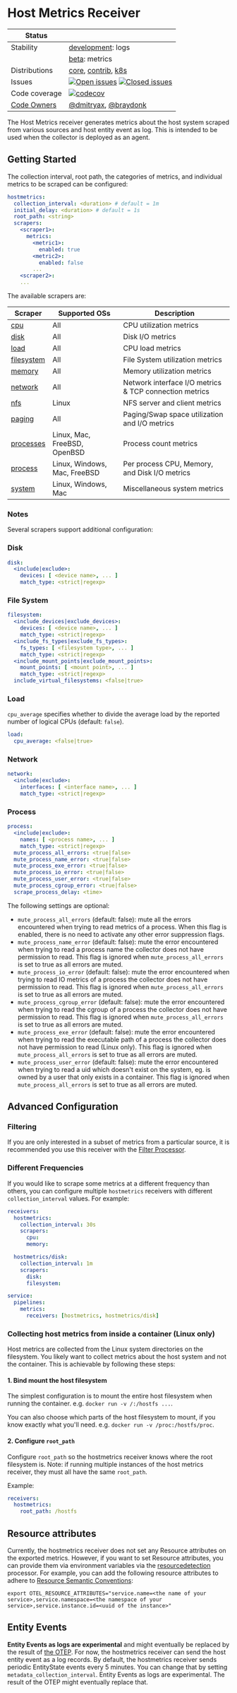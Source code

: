 # Host Metrics Receiver

<!-- status autogenerated section -->
| Status        |           |
| ------------- |-----------|
| Stability     | [development]: logs   |
|               | [beta]: metrics   |
| Distributions | [core], [contrib], [k8s] |
| Issues        | [![Open issues](https://img.shields.io/github/issues-search/open-telemetry/opentelemetry-collector-contrib?query=is%3Aissue%20is%3Aopen%20label%3Areceiver%2Fhostmetrics%20&label=open&color=orange&logo=opentelemetry)](https://github.com/open-telemetry/opentelemetry-collector-contrib/issues?q=is%3Aopen+is%3Aissue+label%3Areceiver%2Fhostmetrics) [![Closed issues](https://img.shields.io/github/issues-search/open-telemetry/opentelemetry-collector-contrib?query=is%3Aissue%20is%3Aclosed%20label%3Areceiver%2Fhostmetrics%20&label=closed&color=blue&logo=opentelemetry)](https://github.com/open-telemetry/opentelemetry-collector-contrib/issues?q=is%3Aclosed+is%3Aissue+label%3Areceiver%2Fhostmetrics) |
| Code coverage | [![codecov](https://codecov.io/github/open-telemetry/opentelemetry-collector-contrib/graph/main/badge.svg?component=receiver_hostmetrics)](https://app.codecov.io/gh/open-telemetry/opentelemetry-collector-contrib/tree/main/?components%5B0%5D=receiver_hostmetrics&displayType=list) |
| [Code Owners](https://github.com/open-telemetry/opentelemetry-collector-contrib/blob/main/CONTRIBUTING.md#becoming-a-code-owner)    | [@dmitryax](https://www.github.com/dmitryax), [@braydonk](https://www.github.com/braydonk) |

[development]: https://github.com/open-telemetry/opentelemetry-collector/blob/main/docs/component-stability.md#development
[beta]: https://github.com/open-telemetry/opentelemetry-collector/blob/main/docs/component-stability.md#beta
[core]: https://github.com/open-telemetry/opentelemetry-collector-releases/tree/main/distributions/otelcol
[contrib]: https://github.com/open-telemetry/opentelemetry-collector-releases/tree/main/distributions/otelcol-contrib
[k8s]: https://github.com/open-telemetry/opentelemetry-collector-releases/tree/main/distributions/otelcol-k8s
<!-- end autogenerated section -->

The Host Metrics receiver generates metrics about the host system scraped
from various sources and host entity event as log. This is intended to be
used when the collector is deployed as an agent.

## Getting Started

The collection interval, root path, the categories of metrics, and individual
metrics to be scraped can be configured:

```yaml
hostmetrics:
  collection_interval: <duration> # default = 1m
  initial_delay: <duration> # default = 1s
  root_path: <string>
  scrapers:
    <scraper1>:
      metrics:
        <metric1>:
          enabled: true
        <metric2>:
          enabled: false
        ...
    <scraper2>:
    ...
```

The available scrapers are:

| Scraper      | Supported OSs                | Description                                            |
| ------------ | ---------------------------- | ------------------------------------------------------ |
| [cpu]        | All                          | CPU utilization metrics                                |
| [disk]       | All                          | Disk I/O metrics                                       |
| [load]       | All                          | CPU load metrics                                       |
| [filesystem] | All                          | File System utilization metrics                        |
| [memory]     | All                          | Memory utilization metrics                             |
| [network]    | All                          | Network interface I/O metrics & TCP connection metrics |
| [nfs]        | Linux                        | NFS server and client metrics                          |
| [paging]     | All                          | Paging/Swap space utilization and I/O metrics          |
| [processes]  | Linux, Mac, FreeBSD, OpenBSD | Process count metrics                                  |
| [process]    | Linux, Windows, Mac, FreeBSD | Per process CPU, Memory, and Disk I/O metrics          |
| [system]     | Linux, Windows, Mac          | Miscellaneous system metrics                           |

[cpu]: ./internal/scraper/cpuscraper/documentation.md
[disk]: ./internal/scraper/diskscraper/documentation.md
[filesystem]: ./internal/scraper/filesystemscraper/documentation.md
[load]: ./internal/scraper/loadscraper/documentation.md
[memory]: ./internal/scraper/memoryscraper/documentation.md
[network]: ./internal/scraper/networkscraper/documentation.md
[nfs]: ./internal/scraper/nfsscraper/documentation.md
[paging]: ./internal/scraper/pagingscraper/documentation.md
[processes]: ./internal/scraper/processesscraper/documentation.md
[process]: ./internal/scraper/processscraper/documentation.md
[system]: ./internal/scraper/systemscraper/documentation.md

### Notes

Several scrapers support additional configuration:

### Disk

```yaml
disk:
  <include|exclude>:
    devices: [ <device name>, ... ]
    match_type: <strict|regexp>
```

### File System

```yaml
filesystem:
  <include_devices|exclude_devices>:
    devices: [ <device name>, ... ]
    match_type: <strict|regexp>
  <include_fs_types|exclude_fs_types>:
    fs_types: [ <filesystem type>, ... ]
    match_type: <strict|regexp>
  <include_mount_points|exclude_mount_points>:
    mount_points: [ <mount point>, ... ]
    match_type: <strict|regexp>
  include_virtual_filesystems: <false|true>
```

### Load

`cpu_average` specifies whether to divide the average load by the reported number of logical CPUs (default: `false`).

```yaml
load:
  cpu_average: <false|true>
```

### Network

```yaml
network:
  <include|exclude>:
    interfaces: [ <interface name>, ... ]
    match_type: <strict|regexp>
```

### Process

```yaml
process:
  <include|exclude>:
    names: [ <process name>, ... ]
    match_type: <strict|regexp>
  mute_process_all_errors: <true|false>
  mute_process_name_error: <true|false>
  mute_process_exe_error: <true|false>
  mute_process_io_error: <true|false>
  mute_process_user_error: <true|false>
  mute_process_cgroup_error: <true|false>
  scrape_process_delay: <time>
```

The following settings are optional:
- `mute_process_all_errors` (default: false): mute all the errors encountered when trying to read metrics of a process. When this flag is enabled, there is no need to activate any other error suppression flags.
- `mute_process_name_error` (default: false): mute the error encountered when trying to read a process name the collector does not have permission to read. This flag is ignored when `mute_process_all_errors` is set to true as all errors are muted.
- `mute_process_io_error` (default: false): mute the error encountered when trying to read IO metrics of a process the collector does not have permission to read. This flag is ignored when `mute_process_all_errors` is set to true as all errors are muted.
- `mute_process_cgroup_error` (default: false): mute the error encountered when trying to read the cgroup of a process the collector does not have permission to read. This flag is ignored when `mute_process_all_errors` is set to true as all errors are muted.
- `mute_process_exe_error` (default: false): mute the error encountered when trying to read the executable path of a process the collector does not have permission to read (Linux only). This flag is ignored when `mute_process_all_errors` is set to true as all errors are muted.
- `mute_process_user_error` (default: false): mute the error encountered when trying to read a uid which doesn't exist on the system, eg. is owned by a user that only exists in a container. This flag is ignored when `mute_process_all_errors` is set to true as all errors are muted.

## Advanced Configuration

### Filtering

If you are only interested in a subset of metrics from a particular source,
it is recommended you use this receiver with the
[Filter Processor](../../processor/filterprocessor).

### Different Frequencies

If you would like to scrape some metrics at a different frequency than others,
you can configure multiple `hostmetrics` receivers with different
`collection_interval` values. For example:

```yaml
receivers:
  hostmetrics:
    collection_interval: 30s
    scrapers:
      cpu:
      memory:

  hostmetrics/disk:
    collection_interval: 1m
    scrapers:
      disk:
      filesystem:

service:
  pipelines:
    metrics:
      receivers: [hostmetrics, hostmetrics/disk]
```

### Collecting host metrics from inside a container (Linux only)

Host metrics are collected from the Linux system directories on the filesystem.
You likely want to collect metrics about the host system and not the container.
This is achievable by following these steps:

#### 1. Bind mount the host filesystem

The simplest configuration is to mount the entire host filesystem when running
the container. e.g. `docker run -v /:/hostfs ...`.

You can also choose which parts of the host filesystem to mount, if you know
exactly what you'll need. e.g. `docker run -v /proc:/hostfs/proc`.

#### 2. Configure `root_path`

Configure `root_path` so the hostmetrics receiver knows where the root filesystem is.
Note: if running multiple instances of the host metrics receiver, they must all have
the same `root_path`.

Example:
```yaml
receivers:
  hostmetrics:
    root_path: /hostfs
```

## Resource attributes

Currently, the hostmetrics receiver does not set any Resource attributes on the exported metrics. However, if you want to set Resource attributes, you can provide them via environment variables via the [resourcedetection](https://github.com/open-telemetry/opentelemetry-collector-contrib/tree/main/processor/resourcedetectionprocessor#environment-variable) processor. For example, you can add the following resource attributes to adhere to [Resource Semantic Conventions](https://opentelemetry.io/docs/reference/specification/resource/semantic_conventions/):

```
export OTEL_RESOURCE_ATTRIBUTES="service.name=<the name of your service>,service.namespace=<the namespace of your service>,service.instance.id=<uuid of the instance>"
```
## Entity Events

**Entity Events as logs are experimental** and might eventually be replaced by the result of [the OTEP](https://github.com/open-telemetry/oteps/blob/main/text/entities/0256-entities-data-model.md#entity-events). For now, the hostmetrics receiver can send the host entity event as a log records. By default, the hostmetrics receiver sends periodic EntityState events every 5 minutes. You can change that by setting `metadata_collection_interval`. Entity Events as logs are experimental. The result of the OTEP might eventually replace that.
